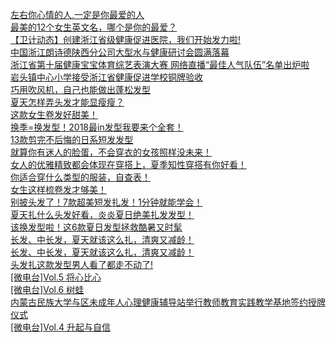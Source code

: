  
[左右你心情的人,一定是你最爱的人](http://www.dianyue.me/archives/253/yk1na0wgc84uiy1z/)  
[最美的12个女生英文名，哪个是你的最爱？](http://www.dianyue.me/archives/495/l2vo0idtubvgrzcy/)  
[【卫计动态】创建浙江省级健康促进医院，我们开始发力啦!](http://www.dianyue.me/archives/168/trxmxfq1yzrolv2x/)  
[中国浙江朗诗德陕西分公司大型水与健康研讨会圆满落幕](http://www.dianyue.me/archives/663/hegnb16t43ucgt5x/)  
[浙江省第十届健康宝宝体育综艺表演大赛  网络直播“最佳人气队伍”名单出炉啦](http://www.dianyue.me/archives/904/539le0kiha2fzf3p/)  
[岩头镇中心小学接受浙江省健康促进学校铜牌验收](http://www.dianyue.me/archives/089/iodj8id4iz0emmaf/)  
[巧用吹风机，自己也能做出蓬松发型](http://www.dianyue.me/archives/399/8lcvuqc605sa3ftf/)  
[夏天怎样弄头发才能显瘦瘦？](http://www.dianyue.me/archives/398/5po4yt6d8ijf3sy9/)  
[这款女生卷发好甜美！](http://www.dianyue.me/archives/396/851yj46x92zfqsyt/)  
[换季=换发型！2018最in发型我要来个全套！](http://www.dianyue.me/archives/372/tgkh29mlphwfnppf/)  
[13款剪完不后悔的日系短发发型](http://www.dianyue.me/archives/372/5ai7szb1xclqnncz/)  
[就算你有迷人的脸蛋，不会穿衣的女孩照样没未来！](http://www.dianyue.me/archives/396/umfxce8lgdiwbx1p/)  
[女人的优雅精致都会体现在穿搭上，夏季知性穿搭有你好看！](http://www.dianyue.me/archives/399/d367uvwltk9jwq88/)  
[你适合穿什么类型的服装，自查表！](http://www.dianyue.me/archives/372/ksb304dq4c3t3qhr/)  
[女生这样梳卷发才够美！](http://www.dianyue.me/archives/143/lpyfyz3qdt1lfovb/)  
[别披头发了！7款超美短发扎发！1分钟就能学会！](http://www.dianyue.me/archives/819/cdco39wtxdftforq/)  
[夏天扎什么头发好看，炎炎夏日绝美扎发发型！](http://www.dianyue.me/archives/555/57jm5mwl3pyjjdqd/)  
[该换发型啦！这6款夏日发型拯救酷暑又时髦](http://www.dianyue.me/archives/637/day241x978na8b9w/)  
[长发、中长发，夏天就该这么扎，清爽又减龄！](http://www.dianyue.me/archives/513/qf06iwxlcvih1jgz/)  
[长发、中长发，夏天就该这么扎，清爽又减龄！](http://www.dianyue.me/archives/821/9qr0lqaxckmeroft/)  
[头发扎这款发型男人看了都走不动了!](http://www.dianyue.me/archives/308/97ulm5rpof7td6ak/)  
[[微电台]Vol.5 将心比心](http://www.dianyue.me/archives/972/hyx2kecqweqhhets/)  
[[微电台]Vol.6 树蛙](http://www.dianyue.me/archives/972/l2vb699eme67wr8n/)  
[内蒙古民族大学与区未成年人心理健康辅导站举行教师教育实践教学基地签约授牌仪式](http://www.dianyue.me/archives/673/umofzyxx66zjt43u/)  
[[微电台]Vol.4 升起与自信](http://www.dianyue.me/archives/972/a7idswiac7oik272/)